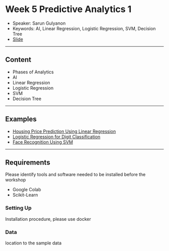 # Week 5 Predictive Analytics 1
* Speaker: Sarun Gulyanon
* Keywords: AI, Linear Regression, Logistic Regression, SVM, Decision Tree 
* [Slide](https://docs.google.com/presentation/d/1ziID-mRar5FnrQNOq-RIHqreYvNBOMs1XdqH6qr3SnE/edit?usp=sharing)

----
## Content
* Phases of Analytics
* AI
* Linear Regression
* Logistic Regression
* SVM
* Decision Tree 

----
## Examples
* [Housing Price Prediction Using Linear Regression](https://colab.research.google.com/drive/1yOoMbzn4iDxzV-i6s2tYsUsQH7qS98XY)
* [Logistic Regression for Digit Classification](https://colab.research.google.com/drive/1oRa_89rVJa_LCjsV2e1Tv6IX0v65mPb7)
* [Face Recognition Using SVM](https://colab.research.google.com/drive/1Mxg1xJH6_eeYhR0ShtpDaZHroevbcI-x)

----
## Requirements
  Please identify tools and software needed to be installed before the workshop
* Google Colab
* Scikit-Learn

### Setting Up
  Installation procedure, please use docker
### Data
  location to the sample data